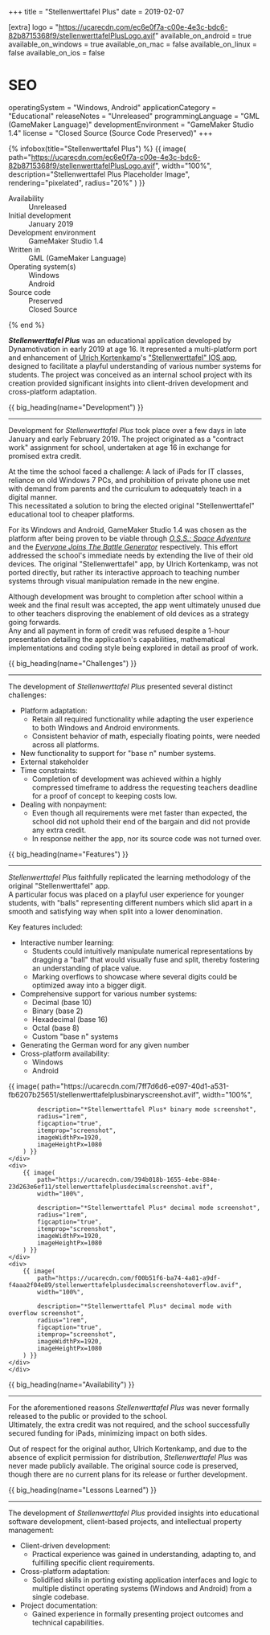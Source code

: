 +++
title = "Stellenwerttafel Plus"
date = 2019-02-07

[extra]
logo = "https://ucarecdn.com/ec6e0f7a-c00e-4e3c-bdc6-82b8715368f9/stellenwerttafelPlusLogo.avif"
available_on_android = true
available_on_windows = true
available_on_mac = false
available_on_linux = false
available_on_ios = false

# SEO
operatingSystem = "Windows, Android"
applicationCategory = "Educational"
releaseNotes = "Unreleased"
programmingLanguage = "GML (GameMaker Language)"
developmentEnvironment = "GameMaker Studio 1.4"
license = "Closed Source (Source Code Preserved)"
+++

{% infobox(title="Stellenwerttafel Plus") %}
{{ image(
    path="https://ucarecdn.com/ec6e0f7a-c00e-4e3c-bdc6-82b8715368f9/stellenwerttafelPlusLogo.avif",
    width="100%",
    description="Stellenwerttafel Plus Placeholder Image",
    rendering="pixelated",
    radius="20%"
) }}
<dl>
    <dt>Availability</dt>
    <dd>Unreleased</dd>
    <dt>Initial development</dt>
    <dd>January 2019</dd>
    <dt>Development environment</dt>
    <dd>GameMaker Studio 1.4</dd>
    <dt>Written in</dt>
    <dd>GML (GameMaker Language)</dd>
    <dt>Operating system(s)</dt>
    <dd>Windows<br>Android</dd>
    <dt>Source code</dt>
    <dd>Preserved<br>Closed Source</dd>
</dl>
{% end %}

***Stellenwerttafel Plus*** was an educational application developed by Dynamotivation in early 2019 at age 16. It represented a multi-platform port and enhancement of [Ulrich Kortenkamp](https://kortenkamps.net)'s ["Stellenwerttafel" IOS app](https://apps.apple.com/us/app/place-value-chart/id568750442), designed to facilitate a playful understanding of various number systems for students. The project was conceived as an internal school project with its creation provided significant insights into client-driven development and cross-platform adaptation.


{{ big_heading(name="Development") }}

---

Development for *Stellenwerttafel Plus* took place over a few days in late January and early February 2019. The project originated as a "contract work" assignment for school, undertaken at age 16 in exchange for promised extra credit.

At the time the school faced a challenge: A lack of iPads for IT classes, reliance on old Windows 7 PCs, and prohibition of private phone use met with demand from parents and the curriculum to adequately teach in a digital manner.\
This necessitated a solution to bring the elected original "Stellenwerttafel" educational tool to cheaper platforms.

For its Windows and Android, GameMaker Studio 1.4 was chosen as the platform after being proven to be viable through [*O.S.S.: Space Adventure*](/portfolio/software/oss-space-adventure) and the [*Everyone Joins The Battle Generator*](/portfolio/software/everyone-joins-the-battle-generator) respectively. This effort addressed the school's immediate needs by extending the live of their old devices. The original "Stellenwerttafel" app, by Ulrich Kortenkamp, was not ported directly, but rather its interactive approach to teaching number systems through visual manipulation remade in the new engine.

Although development was brought to completion after school within a week and the final result was accepted, the app went ultimately unused due to other teachers disproving the enablement of old devices as a strategy going forwards.\
Any and all payment in form of credit was refused despite a 1-hour presentation detailing the application's capabilities, mathematical implementations and coding style being explored in detail as proof of work.


{{ big_heading(name="Challenges") }}

---

The development of *Stellenwerttafel Plus* presented several distinct challenges:

*   Platform adaptation:
    *   Retain all required functionality while adapting the user experience to both Windows and Android environments.
    *   Consistent behavior of math, especially floating points, were needed across all platforms.
*   New functionality to support for "base n" number systems.
*   External stakeholder
*   Time constraints:
    *   Completion of development was achieved within a highly compressed timeframe to address the requesting teachers deadline for a proof of concept to keeping costs low.
*   Dealing with nonpayment:
    *   Even though all requirements were met faster than expected, the school did not uphold their end of the bargain and did not provide any extra credit.
    *   In response neither the app, nor its source code was not turned over.


{{ big_heading(name="Features") }}

---

*Stellenwerttafel Plus* faithfully replicated the learning methodology of the original "Stellenwerttafel" app.\
A particular focus was placed on a playful user experience for younger students, with "balls" representing different numbers which slid apart in a smooth and satisfying way when split into a lower denomination.

Key features included:

*   Interactive number learning:
    *   Students could intuitively manipulate numerical representations by dragging a "ball" that would visually fuse and split, thereby fostering an understanding of place value.
    *   Marking overflows to showcase where several digits could be optimized away into a bigger digit.
*   Comprehensive support for various number systems:
    *   Decimal (base 10)
    *   Binary (base 2)
    *   Hexadecimal (base 16)
    *   Octal (base 8)
    *   Custom "base n" systems
*   Generating the German word for any given number
*   Cross-platform availability:
    *   Windows
    *   Android

<div class="blogImageList">
    <style>
        @media (max-width: 40rem) {
            .blogImageList {
                flex-direction: column;
            }
        }
    </style>
    <div>
        {{ image(
            path="https://ucarecdn.com/7ff7d6d6-e097-40d1-a531-fb6207b25651/stellenwerttafelplusbinaryscreenshot.avif",
            width="100%",
            
            description="*Stellenwerttafel Plus* binary mode screenshot",
            radius="1rem",
            figcaption="true",
            itemprop="screenshot",
            imageWidthPx=1920,
            imageHeightPx=1080
        ) }}
    </div>
    <div>
        {{ image(
            path="https://ucarecdn.com/394b018b-1655-4ebe-884e-23d263e6ef11/stellenwerttafelplusdecimalscreenshot.avif",
            width="100%",
            
            description="*Stellenwerttafel Plus* decimal mode screenshot",
            radius="1rem",
            figcaption="true",
            itemprop="screenshot",
            imageWidthPx=1920,
            imageHeightPx=1080
        ) }}
    </div>
    <div>
        {{ image(
            path="https://ucarecdn.com/f00b51f6-ba74-4a81-a9df-f4aaa2f04e89/stellenwerttafelplusdecimalscreenshotoverflow.avif",
            width="100%",
            
            description="*Stellenwerttafel Plus* decimal mode with overflow screenshot",
            radius="1rem",
            figcaption="true",
            itemprop="screenshot",
            imageWidthPx=1920,
            imageHeightPx=1080
        ) }}
    </div>
    </div>
</div>


{{ big_heading(name="Availability") }}

---

For the aforementioned reasons *Stellenwerttafel Plus* was never formally released to the public or provided to the school.\
Ultimately, the extra credit was not required, and the school successfully secured funding for iPads, minimizing impact on both sides.

Out of respect for the original author, Ulrich Kortenkamp, and due to the absence of explicit permission for distribution, *Stellenwerttafel Plus* was never made publicly available. The original source code is preserved, though there are no current plans for its release or further development.


{{ big_heading(name="Lessons Learned") }}

---

The development of *Stellenwerttafel Plus* provided insights into educational software development, client-based projects, and intellectual property management:

*   Client-driven development:
    *   Practical experience was gained in understanding, adapting to, and fulfilling specific client requirements.
*   Cross-platform adaptation:
    *   Solidified skills in porting existing application interfaces and logic to multiple distinct operating systems (Windows and Android) from a single codebase.
*   Project documentation:
    *   Gained experience in formally presenting project outcomes and technical capabilities.